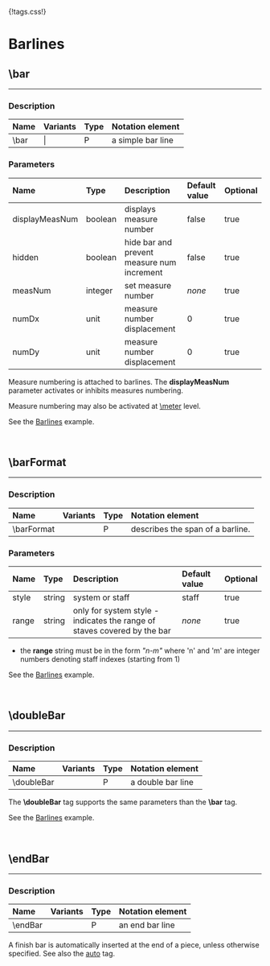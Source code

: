 {!tags.css!}

# Barlines


## \bar

-------

### Description

| Name | Variants | Type | Notation element |
| :----| :--------| :----| :----------------|
| \bar | \| | P | a simple bar line |




### Parameters

| Name        	| Type   | Description    | Default value  | Optional |
| :------------ |:-------| :--------------| :------------- | :--------| 
| displayMeasNum | boolean | displays measure number | false | true |
| hidden | boolean | hide bar and prevent measure num increment | false | true |
| measNum | integer | set measure number | *none* | true |
| numDx | unit | measure number displacement | 0 | true |
| numDy | unit | measure number displacement | 0 | true |

Measure numbering is attached to barlines. The **displayMeasNum** parameter activates or inhibits measures numbering.

Measure numbering may also be activated at [\meter](../ClefKeyMeter) level.

See the [Barlines](../../../examples/barlines/) example.





<br />


## \barFormat

-------

### Description

| Name | Variants | Type | Notation element |
| :----| :--------| :----| :----------------|
| \barFormat |  | P | describes the span of a barline. |




### Parameters

| Name        	| Type   | Description    | Default value  | Optional |
| :------------ |:-------| :--------------| :------------- | :--------| 
| style | string | system or staff | staff | true |
| range | string | only for system style - indicates the range of staves covered by the bar | *none* | true |

- the **range** string must be in the form *"n-m"* where 'n' and 'm' are integer numbers denoting staff indexes (starting from 1)

See the [Barlines](../../../examples/barlines/) example.





<br />


## \doubleBar

-------

### Description

| Name | Variants | Type | Notation element |
| :----| :--------| :----| :----------------|
| \doubleBar |  | P | a double bar line |




The **\doubleBar** tag supports the same parameters than the **\bar** tag.

See the [Barlines](../../../examples/barlines/) example.





<br />


## \endBar

-------

### Description

| Name | Variants | Type | Notation element |
| :----| :--------| :----| :----------------|
| \endBar |  | P | an end bar line |

A finish bar is automatically inserted at the end of a piece, unless otherwise specified.
See also the [auto](../Miscellaneous) tag.






